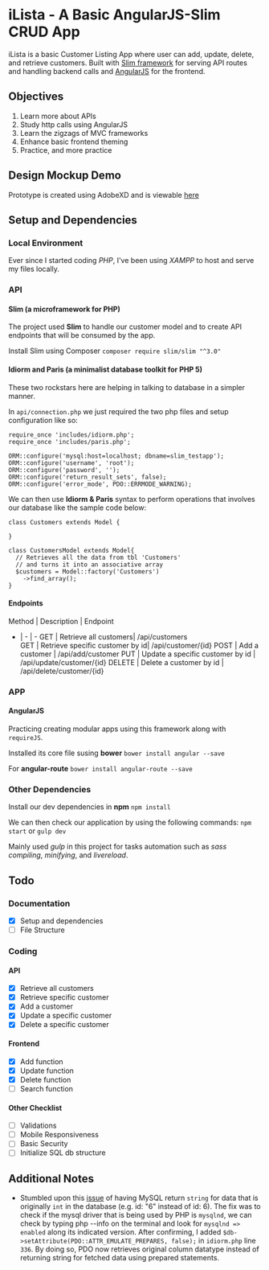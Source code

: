 # iLista - A Basic AngularJS-Slim CRUD App
iLista is a basic Customer Listing App where user can add, update, delete, and retrieve customers. Built with [Slim framework](https://www.slimframework.com/) for serving API routes and handling backend calls and [AngularJS](https://angularjs.org/) for the frontend.

## Objectives

  1. Learn more about APIs
  2. Study http calls using AngularJS  
  3. Learn the zigzags of MVC frameworks
  4. Enhance basic frontend theming
  5. Practice, and more practice

## Design Mockup Demo
Prototype is created using AdobeXD and is viewable [here](https://xd.adobe.com/view/7e0c702b-7d6b-4958-4cc4-5735f5b12e9d-083d/)

## Setup and Dependencies
### Local Environment
Ever since I started coding *PHP*, I've been using *XAMPP* to host and serve my files locally.

### API
#### Slim (a microframework for PHP)
The project used **Slim** to handle our customer model and to create API endpoints that will be consumed by the app.

Install Slim using Composer
`composer require slim/slim "^3.0"`

#### Idiorm and Paris (a minimalist database toolkit for PHP 5)
These two rockstars here are helping in talking to database in a simpler manner.

In `api/connection.php` we just required the two php files and setup configuration like so:
```
require_once 'includes/idiorm.php';
require_once 'includes/paris.php';

ORM::configure('mysql:host=localhost; dbname=slim_testapp');
ORM::configure('username', 'root');
ORM::configure('password', '');
ORM::configure('return_result_sets', false);
ORM::configure('error_mode', PDO::ERRMODE_WARNING);
```

We can then use **Idiorm & Paris** syntax to perform operations that involves our database like the sample code below:

```
class Customers extends Model {
  
}

class CustomersModel extends Model{
  // Retrieves all the data from tbl 'Customers' 
  // and turns it into an associative array
  $customers = Model::factory('Customers')
    ->find_array();
} 
```
#### Endpoints
Method | Description | Endpoint
- | - | -
GET | Retrieve all customers| /api/customers              
GET | Retrieve specific customer by id| /api/customer/{id}
POST | Add a customer | /api/add/customer
PUT | Update a specific customer by id | /api/update/customer/{id}
DELETE | Delete a customer by id | /api/delete/customer/{id}

### APP
#### AngularJS
Practicing creating modular apps using this framework along with `requireJS`.

Installed its core file susing **bower**
`bower install angular --save`

For **angular-route**
`bower install angular-route --save`

### Other Dependencies
Install our dev dependencies in **npm**
`npm install`

We can then check our application by using the following commands: 
`npm start`
or
`gulp dev`

Mainly used *gulp* in this project for tasks automation such as *sass compiling*, *minifying*, and *livereload*.

## Todo
### Documentation
  - [X] Setup and dependencies
  - [ ] File Structure

### Coding
#### API
  - [X] Retrieve all customers
  - [X] Retrieve specific customer
  - [X] Add a customer
  - [X] Update a specific customer
  - [X] Delete a specific customer
#### Frontend
  - [X] Add function
  - [X] Update function
  - [X] Delete function
  - [ ] Search function
#### Other Checklist
  - [ ] Validations
  - [ ] Mobile Responsiveness
  - [ ] Basic Security
  - [ ] Initialize SQL db structure

## Additional Notes
- Stumbled upon this [issue](https://bugs.php.net/bug.php?id=44341) of having MySQL return `string` for data that is originally `int` in the database (e.g. id: "6" instead of id: 6). The fix was to check if the mysql driver that is being used by PHP is `mysqlnd`, we can check by typing php --info on the terminal and look for `mysqlnd => enabled` along its indicated version. After confirming, I added `$db->setAttribute(PDO::ATTR_EMULATE_PREPARES, false);` in `idiorm.php` line `336`. By doing so, PDO now retrieves original column datatype instead of returning string for fetched data using prepared statements.